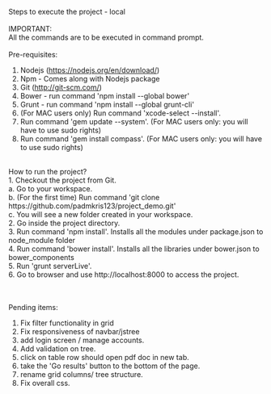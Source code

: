Steps to execute the project - local </br>
</br>
IMPORTANT: </br>
All the commands are to be executed in command prompt.</br>
</br>
Pre-requisites: </br>
1. Nodejs (https://nodejs.org/en/download/) </br>
2. Npm - Comes along with Nodejs package </br>
3. Git (http://git-scm.com/) </br>
4. Bower - run command 'npm install --global bower' </br>
5. Grunt - run command 'npm install --global grunt-cli' </br>
6. (For MAC users only) Run command 'xcode-select --install'. </br>
7. Run command 'gem update --system'. (For MAC users only: you will have to use sudo rights) </br>
8. Run command 'gem install compass'. (For MAC users only: you will have to use sudo rights) </br>
</br>
How to run the project? </br>
1. Checkout the project from Git. </br>
  a. Go to your workspace. </br>
  b. (For the first time) Run command 'git clone https://github.com/padmkris123/project_demo.git' </br>
  c. You will see a new folder created in your workspace. </br>
2. Go inside the project directory. </br>
3. Run command 'npm install'. Installs all the modules under package.json to node_module folder </br>
4. Run command 'bower install'. Installs all the libraries under bower.json to bower_components </br>
5. Run 'grunt serverLive'. </br>
6. Go to browser and use http://localhost:8000 to access the project. </br>

</br></br>
Pending items: </br>
1. Fix filter functionality in grid </br>
2. Fix responsiveness of navbar/jstree </br>
3. add login screen / manage accounts. </br>
4. Add validation on tree. </br>
5. click on table row should open pdf doc in new tab. </br>
6. take the 'Go results' button to the bottom of the page. </br>
7. rename grid columns/ tree structure. </br>
8. Fix overall css. </br>

